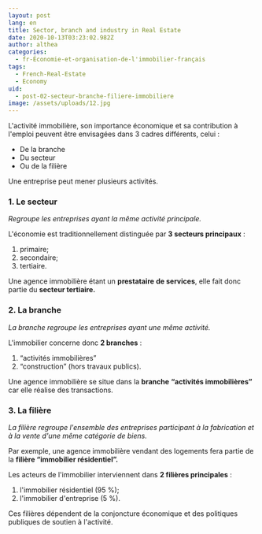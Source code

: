 ```yaml
---
layout: post
lang: en
title: Sector, branch and industry in Real Estate
date: 2020-10-13T03:23:02.982Z
author: althea
categories:
  - fr-Économie-et-organisation-de-l'immobilier-français
tags:
  - French-Real-Estate
  - Economy
uid:
  - post-02-secteur-branche-filiere-immobiliere
image: /assets/uploads/12.jpg
---
```

L'activité immobilière, son importance économique et sa contribution à l'emploi peuvent être envisagées dans 3 cadres différents, celui :

* De la branche
* Du secteur
* Ou de la filière

Une entreprise peut mener plusieurs activités.

### 1. Le secteur

*Regroupe les entreprises ayant la même activité principale.*

L'économie est traditionnellement distinguée par **3 secteurs principaux** : 

1. primaire;
2. secondaire;
3. tertiaire.

Une agence immobilière étant un **prestataire** **de services**, elle fait donc partie du **secteur tertiaire.**

### 2. La branche

*La branche regroupe les entreprises ayant une même activité.*

L'immobilier concerne donc **2 branches** : 

1. “activités immobilières”
2. “construction” (hors travaux publics).

Une agence immobilière se situe dans la **branche** **“activités immobilières”** car elle réalise des transactions.

### 3. La filière

*La filière regroupe l'ensemble des entreprises participant à la fabrication et à la vente d'une même catégorie de biens.*

Par exemple, une agence immobilière vendant des logements fera partie de la **filière “immobilier résidentiel”.**

Les acteurs de l'immobilier interviennent dans **2 filières principales** : 

1. l'immobilier résidentiel (95 %);
2. l'immobilier d'entreprise (5 %).

Ces filières dépendent de la conjoncture économique et des politiques publiques de soutien à l'activité.